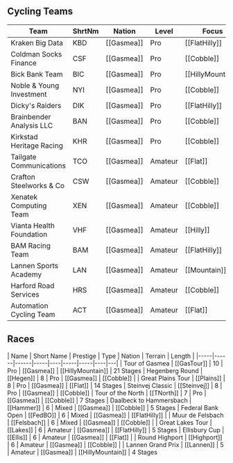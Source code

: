 ## Cycling Teams

| Team | ShrtNm | Nation | Level | Focus |
|-------|-------|---------|-------|-----|
| Kraken Big Data | KBD | [[Gasmea]] | Pro | [[FlatHilly]]
| Coldman Socks Finance | CSF | [[Gasmea]] | Pro | [[Cobble]]
| Bick Bank Team | BIC | [[Gasmea]] | Pro | [[HillyMountain]]
| Noble & Young Investment | NYI | [[Gasmea]] | Pro | [[Cobble]]
| Dicky's Raiders | DIK | [[Gasmea]] | Pro | [[FlatHilly]]
| Brainbender Analysis LLC | BAN | [[Gasmea]] | Pro | [[Cobble]]
| Kirkstad Heritage Racing | KHR | [[Gasmea]] | Pro | [[Cobble]]
| Tailgate Communications | TCO | [[Gasmea]] | Amateur | [[Flat]]
| Crafton Steelworks & Co | CSW | [[Gasmea]] | Amateur | [[Cobble]]
| Xenatek Computing Team | XEN | [[Gasmea]] | Amateur | [[Cobble]]
| Vianta Health Foundation | VHF | [[Gasmea]] | Amateur | [[Hilly]]
| BAM Racing Team | BAM | [[Gasmea]] | Amateur | [[FlatHilly]]
| Lannen Sports Academy | LAN | [[Gasmea]] | Amateur | [[Mountain]]
| Harford Road Services | HRS | [[Gasmea]] | Amateur | [[Cobble]]
| Automation Cycling Team  | ACT | [[Gasmea]] | Amateur | [[Flat]]

## Races

| Name | Short Name | Prestige | Type | Nation | Terrain | Length |
|-----|------|------|-----|----|-----|-----|----|---|
| Tour of Gasmea | [[GasTour]] | 10 | Pro | [[Gasmea]] | [[HillyMountain]] | 21 Stages
| Hegenberg Round | [[Hegen]] | 8 | Pro | [[Gasmea]] | [[Cobble]] |
| Great Plains Tour | [[Plains]] | 8 | Pro | [[Gasmea]] | [[Flat]] | 14 Stages
| Steinvej Classic | [[Steinvej]] | 8 | Pro | [[Gasmea]] | [[Cobble]]
| Tour of the North | [[TNorth]] | 7 | Pro | [[Gasmea]] | [[Cobble]] | 7 Stages
| Daalbeck to Hammersbach | [[Hammer]] | 6 | Mixed | [[Gasmea]] | [[Cobble]] | 5 Stages 
| Federal Bank Open | [[FedBO]] | 6 | Mixed | [[Gasmea]] | [[FlatHilly]] |
| Muur de Felsbach | [[Felsbach]] | 6 | Mixed | [[Gasmea]] | [[Cobble]] |
| Great Lakes Tour | [[Lakes]] | 6 | Amateur | [[Gasmea]] | [[FlatHilly]] | 5 Stages
| Ellisbury Cup | [[Ellis]] | 6 | Amateur | [[Gasmea]] | [[Flat]] |
| Round Highport | [[Highport]] | 6 | Amateur | [[Gasmea]] | [[Cobble]] | 
| Lannen Grand Prix | [[Lannen]] | 5 | Amateur | [[Gasmea]] | [[HillyMountain]] | 4 Stages 
